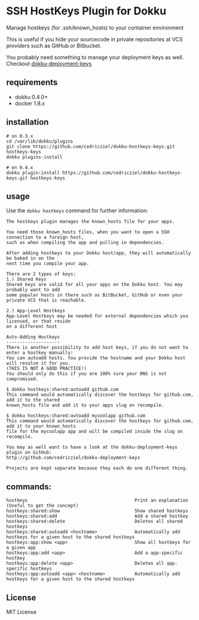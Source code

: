 # SSH HostKeys Plugin for Dokku

Manage hostkeys (for .ssh/known_hosts) to your container environment

This is useful if you hide your sourcecode in private repositories at VCS providers such as GitHub or Bitbucket.

You probably need something to manage your deployment keys as well. Checkout [dokku-deployment-keys](http://github.com/cedricziel/dokku-deployment-keys)

## requirements

- dokku 0.4.0+
- docker 1.8.x

## installation

```shell
# on 0.3.x
cd /var/lib/dokku/plugins
git clone https://github.com/cedricziel/dokku-hostkeys-keys.git hostkeys-keys
dokku plugins-install

# on 0.4.x
dokku plugin:install https://github.com/cedricziel/dokku-hostkeys-keys.git hostkeys-keys
```

## usage

Use the ``dokku hostkeys`` command for further information:

```
The hostkeys plugin manages the known_hosts file for your apps.

You need those known_hosts files, when you want to open a SSH connection to a foreign host,
such as when compiling the app and pulling in dependencies.

After adding hostkeys to your Dokku host/app, they will automatically be baked in on the
next time you compile your app.

There are 2 types of keys:
1.) Shared Keys
Shared keys are valid for all your apps on the Dokku host. You may probably want to add
some popular hosts in there such as BitBucket, GitHub or even your private VCS that is reachable.

2.) App-Level Hostkeys
App-Level Hostkeys may be needed for external dependencies which you licensed, or that reside
on a different host

Auto-Adding Hostkeys
--------------------
There is another possibility to add host keys, if you do not want to enter a hostkey manually:
You can autoadd hosts. You provide the hostname and your Dokku host will resolve it for you.
(THIS IS NOT A GOOD PRACTICE!)
You should only do this if you are 100% sure your DNS is not compromised.

$ dokku hostkeys:shared:autoadd github.com
This command would automatically discover the hostkeys for github.com, add it to the shared
known_hosts file and add it to your apps slug on recompile.

$ dokku hostkeys:shared:autoadd mycoolapp github.com
This command would automatically discover the hostkeys for github.com, add it to your known_hosts
file for the mycoolapp app and will be compiled inside the slug on recompile.

You may as well want to have a look at the dokku-deployment-keys plugin on GitHub:
http://github.com/cedricziel/dokku-deployment-keys

Projects are kept separate because they each do one different thing.
```

## commands:

```
hostkeys                                        Print an explanation (Useful to get the concept)
hostkeys:shared:show                            Show shared hostkeys
hostkeys:shared:add                             Add a shared hostkey
hostkeys:shared:delete                          Deletes all shared hostkeys
hostkeys:shared:autoadd <hostname>              Automatically add hostkeys for a given host to the shared hostkeys
hostkeys:app:show <app>                         Show all hostkeys for a given app
hostkeys:app:add <app>                          Add a app-specific hostkey
hostkeys:app:delete <app>                       Deletes all app-specific hostkeys
hostkeys:app:autoadd <app> <hostname>           Automatically add hostkeys for a given host to the shared hostkeys
```

License
-------
MIT License
